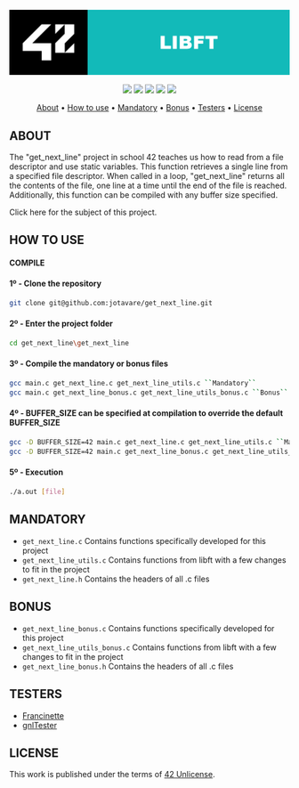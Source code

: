 <p align="center">
  <img src="https://github.com/jotavare/jotavare/blob/main/42_banner/42_banner_libft.png">
</p>

<p align="center">
	<img src="https://img.shields.io/badge/status-finished-success?color=%2312bab9&style=flat-square"/>
	<img src="https://img.shields.io/badge/evaluated-18%20%2F%2012%20%2F%202022-success?color=%2312bab9&style=flat-square"/>
	<img src="https://img.shields.io/badge/score-125%20%2F%20100-success?color=%2312bab9&style=flat-square"/>
	<img src="https://img.shields.io/github/languages/top/jotavare/get_next_line?color=%2312bab9&style=flat-square"/>
	<img src="https://img.shields.io/github/last-commit/jotavare/get_next_line?color=%2312bab9&style=flat-square"/>
</p>

<p align="center">
	<a href="#about">About</a> •
	<a href="#how-to-use">How to use</a> •
	<a href="#mandatory">Mandatory</a> •
	<a href="#bonus">Bonus</a> •
	<a href="#testers">Testers</a> •
	<a href="#license">License</a>
</p>

## ABOUT
The "get_next_line" project in school 42 teaches us how to read from a file descriptor and use static variables. This function retrieves a single line from a specified file descriptor. When called in a loop, "get_next_line" returns all the contents of the file, one line at a time until the end of the file is reached. Additionally, this function can be compiled with any buffer size specified.

Click here for the subject of this project.

## HOW TO USE
#### COMPILE

#### 1º - Clone the repository
```bash
git clone git@github.com:jotavare/get_next_line.git
```

#### 2º - Enter the project folder
```bash
cd get_next_line\get_next_line
```

#### 3º - Compile the mandatory or bonus files
```bash
gcc main.c get_next_line.c get_next_line_utils.c ``Mandatory``
gcc main.c get_next_line_bonus.c get_next_line_utils_bonus.c ``Bonus``
```

#### 4º - BUFFER_SIZE can be specified at compilation to override the default BUFFER_SIZE
```bash
gcc -D BUFFER_SIZE=42 main.c get_next_line.c get_next_line_utils.c ``Mandatory``
gcc -D BUFFER_SIZE=42 main.c get_next_line_bonus.c get_next_line_utils_bonus.c ``Bonus`
```

#### 5º - Execution
```bash
./a.out [file]
```

## MANDATORY
* ``get_next_line.c``		Contains functions specifically developed for this project
* ``get_next_line_utils.c``	Contains functions from libft with a few changes to fit in the project
* ``get_next_line.h``		Contains the headers of all .c files

## BONUS
* ``get_next_line_bonus.c``		Contains functions specifically developed for this project
* ``get_next_line_utils_bonus.c``	Contains functions from libft with a few changes to fit in the project
* ``get_next_line_bonus.h``		Contains the headers of all .c files

## TESTERS
* [Francinette](https://github.com/xicodomingues/francinette)
* [gnlTester](https://github.com/Tripouille/gnlTester)

## LICENSE
<p>
This work is published under the terms of <a href="https://github.com/jotavare/jotavare/blob/main/LICENSE">42 Unlicense</a>.
</p>
